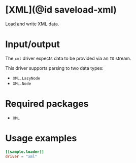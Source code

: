 # [XML](@id saveload-xml)

Load and write XML data.

# Input/output

The `xml` driver expects data to be provided via an `IO` stream.

This driver supports parsing to two data types:

  * `XML.LazyNode`
  * `XML.Node`

# Required packages

  * `XML`

# Usage examples

```toml
[[sample.loader]]
driver = "xml"
```


